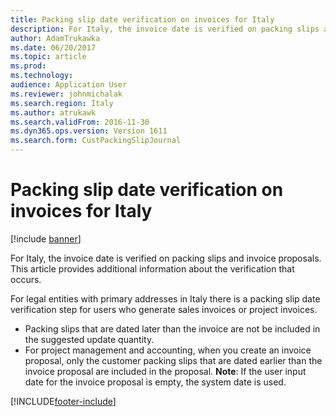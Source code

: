 ```yaml
---
title: Packing slip date verification on invoices for Italy
description: For Italy, the invoice date is verified on packing slips and invoice proposals. This article provides additional information about the verification that occurs.
author: AdamTrukawka
ms.date: 06/20/2017
ms.topic: article
ms.prod: 
ms.technology: 
audience: Application User
ms.reviewer: johnmichalak
ms.search.region: Italy
ms.author: atrukawk
ms.search.validFrom: 2016-11-30
ms.dyn365.ops.version: Version 1611
ms.search.form: CustPackingSlipJournal
---
```


# Packing slip date verification on invoices for Italy

[!include [banner](../../includes/banner.md)]

For Italy, the invoice date is verified on packing slips and invoice proposals. This article provides additional information about the verification that occurs. 

For legal entities with primary addresses in Italy there is a packing slip date verification step for users who generate sales invoices or project invoices.

-   Packing slips that are dated later than the invoice are not be included in the suggested update quantity.
-   For project management and accounting, when you create an invoice proposal, only the customer packing slips that are dated earlier than the invoice proposal are included in the proposal. **Note**: If the user input date for the invoice proposal is empty, the system date is used.






[!INCLUDE[footer-include](../../../includes/footer-banner.md)]
